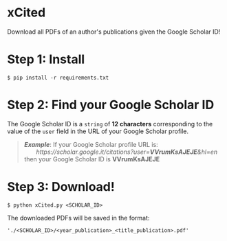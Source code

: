 


# xCited  
  Download all PDFs of an author's publications given the Google Scholar ID!

# Step 1: Install
```
$ pip install -r requirements.txt
```
# Step 2: Find your Google Scholar ID
The Google Scholar ID is a `string` of **12 characters** corresponding to the value of the `user` field in the URL of your Google Scholar profile.

> ***Example***: 
> If your Google Scholar profile URL is: <br/>
> &nbsp;&nbsp;&nbsp;&nbsp;&nbsp;&nbsp; *ht<span>tps://scholar.google.it/citations?user=**VVrumKsAJEJE**&hl=en</span>* <br/>
> then your Google Scholar ID is **VVrumKsAJEJE**

# Step 3: Download!
```
$ python xCited.py <SCHOLAR_ID>
```
The downloaded PDFs will be saved in the format:
```
'./<SCHOLAR_ID>/<year_publication>_<title_publication>.pdf'
```
